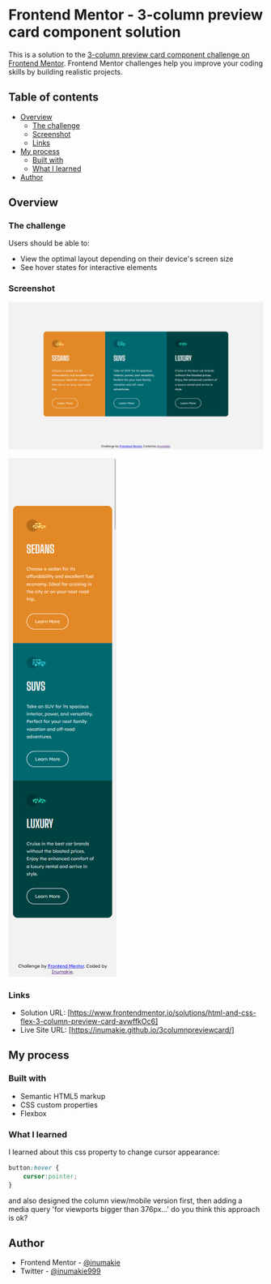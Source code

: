 # Frontend Mentor - 3-column preview card component solution

This is a solution to the [3-column preview card component challenge on Frontend Mentor](https://www.frontendmentor.io/challenges/3column-preview-card-component-pH92eAR2-). Frontend Mentor challenges help you improve your coding skills by building realistic projects. 

## Table of contents

- [Overview](#overview)
  - [The challenge](#the-challenge)
  - [Screenshot](#screenshot)
  - [Links](#links)
- [My process](#my-process)
  - [Built with](#built-with)
  - [What I learned](#what-i-learned)
- [Author](#author)

## Overview

### The challenge

Users should be able to:

- View the optimal layout depending on their device's screen size
- See hover states for interactive elements

### Screenshot

![](./design/screenshots/web.png)

![](./design/screenshots/mobile.png)

### Links

- Solution URL: [https://www.frontendmentor.io/solutions/html-and-css-flex-3-column-preview-card-avwffkOc6]
- Live Site URL: [https://inumakie.github.io/3columnpreviewcard/]

## My process

### Built with

- Semantic HTML5 markup
- CSS custom properties
- Flexbox

### What I learned

I learned about this css property to change cursor appearance:

```css
button:hover {
    cursor:pointer;
}
```

and also designed the column view/mobile version first, then adding a media query 'for viewports bigger than 376px...' do you think this approach is ok?

## Author

- Frontend Mentor - [@inumakie](https://www.frontendmentor.io/profile/inumakie)
- Twitter - [@inumakie999](https://www.twitter.com/inumakie999)
